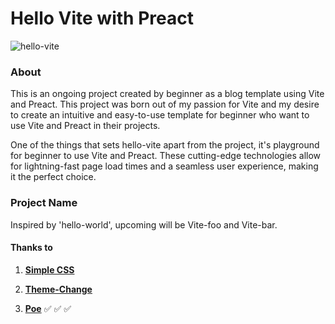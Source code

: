 # Hello Vite with Preact
![hello-vite](https://image.myanmaros.com/hello-vite.png)

### About

This is an ongoing project created by beginner as a blog template using Vite and Preact. This project was born out of my passion for Vite and my desire to create an intuitive and easy-to-use template for beginner who want to use Vite and Preact in their projects.

One of the things that sets hello-vite apart from the project, it's playground for beginner to use Vite and Preact. These cutting-edge technologies allow for lightning-fast page load times and a seamless user experience, making it the perfect choice. 

### Project Name 

Inspired by 'hello-world', upcoming will be Vite-foo and Vite-bar.

#### Thanks to
   1. [**Simple CSS**](https://simplecss.org/)

   2. [**Theme-Change**](https://github.com/saadeghi/theme-change#readme)

   3. [**Poe**](https://poe.com/) ✅ ✅ ✅

